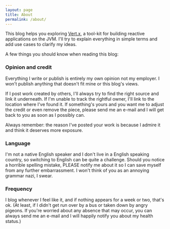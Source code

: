 ```yaml
---
layout: page
title: About
permalink: /about/
---
```


This blog helps you exploring [Vert.x](http://vertx.io), a tool-kit for building reactive applications on the JVM. I'll try to explain everything in simple terms and add use cases to clarify my ideas.

A few things you should know when reading this blog:

### Opinion and credit

Everything I write or publish is entirely my own opinion not my employer. I won't publish anything that doesn't fit mine or this blog's views.

If I post work created by others, I'll always try to find the right source and link it underneath. If I'm unable to track the rightful owner, I'll link to the location where I've found it. If something's yours and you want me to adjust the credit or even remove the piece, please send me an e-mail and I will get back to you as soon as I possibly can.

Always remember: the reason I've posted your work is because I admire it and think it deserves more exposure.

### Language

I'm not a native English speaker and I don't live in a English speaking country, so switching to English can be quite a challenge. Should you notice a horrible spelling mistake, PLEASE notify me about it so I can save myself from any further embarrassment. I won't think of you as an annoying grammar nazi, I swear.

### Frequency

I blog whenever I feel like it, and if nothing appears for a week or two, that's ok. (At least, if I didn't get run over by a bus or taken down by angry pigeons. If you're worried about any absence that may occur, you can always send me an e-mail and I will happily notify you about my health status.)
